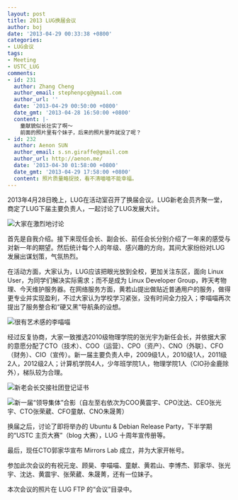 ```yaml
---
layout: post
title: 2013 LUG换届会议
author: boj
date: '2013-04-29 00:33:38 +0800'
categories:
- LUG会议
tags:
- Meeting
- USTC_LUG
comments:
- id: 231
  author: Zhang Cheng
  author_email: stephenpcg@gmail.com
  author_url: ''
  date: '2013-04-29 00:50:00 +0800'
  date_gmt: '2013-04-28 16:50:00 +0800'
  content: |-
    童献貌似长壮实了啊～
    前面的照片里有个妹子，后来的照片里咋就没了呢？
- id: 232
  author: Aenon SUN
  author_email: s.sn.giraffe@gmail.com
  author_url: http://aenon.me/
  date: '2013-04-30 01:58:00 +0800'
  date_gmt: '2013-04-29 17:58:00 +0800'
  content: 照片质量略捉技，看不清喵喵不能幸福。
---
```

2013年4月28日晚上，LUG在活动室召开了换届会议。LUG新老会员齐聚一堂，商定了LUG下届主要负责人，一起讨论了LUG发展大计。

![大家在激烈地讨论](https://ftp.ustclug.org/wp-content/uploads/2013/04/11.jpg)

首先是自我介绍。接下来现任会长、副会长、前任会长分别介绍了一年来的感受与对新一年的期望。然后统计每个人的年级、感兴趣的方向，其间大家纷纷对LUG发展出谋划策，气氛热烈。

在活动方面，大家认为，LUG应该把眼光放到全校，更加关注东区，面向 Linux User，为同学们解决实际需求；而不是成为 Linux Developer Group，昨天考物理、今天维护服务器。在网络服务方面，黄若山提出做贴近普通用户的服务，做得更专业并实现盈利，不过大家认为学校学习紧张，没有时间全力投入；李喵喵再次提出了服务整合和“硬又黑”导航条的设想。

![很有艺术感的李喵喵](https://ftp.ustclug.org/wp-content/uploads/2013/04/21.jpg)

经过反复协商，大家一致推选2010级物理学院的张光宇为新任会长，并依据大家的意愿分配了CTO（技术）、COO（运营）、CPO（资产）、CNO（外联）、CFO（财务）、CIO（宣传）。新一届主要负责人中，2009级1人，2010级1人，2011级2人，2012级2人；计算机学院4人，少年班学院1人，物理学院1人（CIO孙金鹿除外），梯队较为合理。

![新老会长交接社团登记证书](https://ftp.ustclug.org/wp-content/uploads/2013/04/31.jpg)

![新一届“领导集体”合影（自左至右依次为COO黄震宇、CPO沈达、CEO张光宇、CTO张荣葳、CFO童献、CNO朱晟菁）](https://ftp.ustclug.org/wp-content/uploads/2013/04/4.jpg)

换届之后，讨论了即将举办的 Ubuntu & Debian Release Party，下半学期的“USTC 主页大赛”（blog 大赛），LUG 十周年宣传册等。

最后，现任CTO郭家华宣布 Mirrors Lab 成立，并为大家开帐号。

参加此次会议的有祝元宠、顾昊、李喵喵、童献、黄若山、李博杰、郭家华、张光宇、沈达、黄震宇、张荣葳、朱晟菁，还有一位妹子。

本次会议的照片在 LUG FTP 的“会议”目录中。
